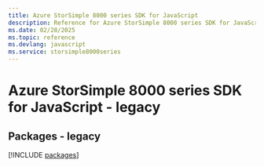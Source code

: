 ```yaml
---
title: Azure StorSimple 8000 series SDK for JavaScript
description: Reference for Azure StorSimple 8000 series SDK for JavaScript
ms.date: 02/28/2025
ms.topic: reference
ms.devlang: javascript
ms.service: storsimple8000series
---
```

# Azure StorSimple 8000 series SDK for JavaScript - legacy
## Packages - legacy
[!INCLUDE [packages](storsimple-8000-series-index.md)]